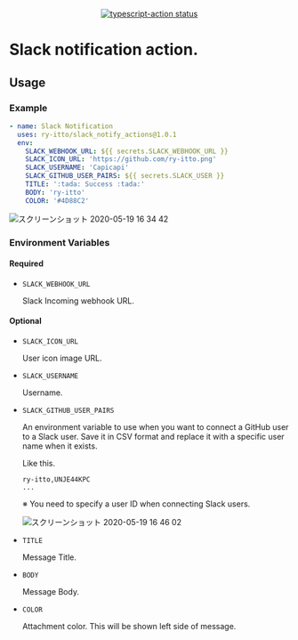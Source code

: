 <p align="center">
  <a href="https://github.com/actions/typescript-action/actions"><img alt="typescript-action status" src="https://github.com/actions/typescript-action/workflows/build-test/badge.svg"></a>
</p>

# Slack notification action.
## Usage
### Example

```yaml
- name: Slack Notification
  uses: ry-itto/slack_notify_actions@1.0.1
  env:
    SLACK_WEBHOOK_URL: ${{ secrets.SLACK_WEBHOOK_URL }}
    SLACK_ICON_URL: 'https://github.com/ry-itto.png'
    SLACK_USERNAME: 'Capicapi'
    SLACK_GITHUB_USER_PAIRS: ${{ secrets.SLACK_USER }}
    TITLE: ':tada: Success :tada:'
    BODY: 'ry-itto'
    COLOR: '#4D88C2'
```

![スクリーンショット 2020-05-19 16 34 42](https://user-images.githubusercontent.com/30540303/82301310-03518c00-99f3-11ea-966e-f12fee0c879a.png)

### Environment Variables
#### Required
- `SLACK_WEBHOOK_URL`

  Slack Incoming webhook URL.

#### Optional
- `SLACK_ICON_URL`

  User icon image URL.
  
- `SLACK_USERNAME`

  Username.
  
- `SLACK_GITHUB_USER_PAIRS`

  An environment variable to use when you want to connect a GitHub user to a Slack user.
  Save it in CSV format and replace it with a specific user name when it exists.

    Like this.
  ```csv
  ry-itto,UNJE44KPC
  ...
  ```

  ※ You need to specify a user ID when connecting Slack users.
  
  ![スクリーンショット 2020-05-19 16 46 02](https://user-images.githubusercontent.com/30540303/82301203-de5d1900-99f2-11ea-92ca-f23988c24650.png)
  
- `TITLE`

  Message Title.
  
- `BODY`

  Message Body.
  
- `COLOR`

  Attachment color. This will be shown left side of message.
